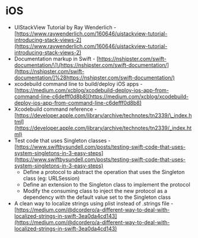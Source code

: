 # iOS

* UIStackView Tutorial by Ray Wenderlich - [https://www.raywenderlich.com/160646/uistackview-tutorial-introducing-stack-views-2](https://www.raywenderlich.com/160646/uistackview-tutorial-introducing-stack-views-2)
* Documentation markup in Swift - [https://nshipster.com/swift-documentation/\]\(https://nshipster.com/swift-documentation/](https://nshipster.com/swift-documentation/]%28https://nshipster.com/swift-documentation/)
* xcodebuild command line to build/deploy iOS apps - [https://medium.com/xcblog/xcodebuild-deploy-ios-app-from-command-line-c6defff0d8b8](https://medium.com/xcblog/xcodebuild-deploy-ios-app-from-command-line-c6defff0d8b8)
* Xcodebuild command reference - [https://developer.apple.com/library/archive/technotes/tn2339/\_index.html](https://developer.apple.com/library/archive/technotes/tn2339/_index.html)
* Test code that uses Singleton classes - [https://www.swiftbysundell.com/posts/testing-swift-code-that-uses-system-singletons-in-3-easy-steps](https://www.swiftbysundell.com/posts/testing-swift-code-that-uses-system-singletons-in-3-easy-steps)
  * Define a protocol to abstract the operation that uses the Singleton class \(eg: URLSession\)
  * Define an extension to the Singleton class to implement the protocol
  * Modify the consuming class to inject the new protocol as a dependency with the default value set to the Singleton class 
* A clean way to localize strings using plist instead of .strings file - [https://medium.com/@dcordero/a-different-way-to-deal-with-localized-strings-in-swift-3ea0da4cd143](https://medium.com/@dcordero/a-different-way-to-deal-with-localized-strings-in-swift-3ea0da4cd143)

